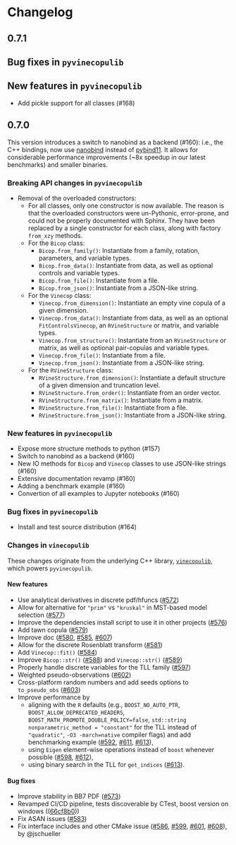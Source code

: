 # Changelog

## 0.7.1

## Bug fixes in `pyvinecopulib`

## New features in `pyvinecopulib`

* Add pickle support for all classes (#168)

## 0.7.0

This version introduces a switch to nanobind as a backend (#160): i.e., the C++ bindings, now use [nanobind](https://nanobind.readthedocs.io/) instead of [pybind11](https://pybind11.readthedocs.io/).
It allows for considerable performance improvements (~8x speedup in our latest benchmarks) and smaller binaries.

### Breaking API changes in `pyvinecopulib`

* Removal of the overloaded constructors:
    * For all classes, only one constructor is now available.
    The reason is that the overloaded constructors were un-Pythonic, error-prone, and could not be properly documented with Sphinx.
    They have been replaced by a single constructor for each class, along with factory `from_xzy` methods.
    * For the ``Bicop`` class:
        * ``Bicop.from_family()``: Instantiate from a family, rotation, parameters, and variable types.
        * ``Bicop.from_data()``: Instantiate from data, as well as optional controls and variable types.
        * ``Bicop.from_file()``: Instantiate from a file.
        * ``Bicop.from_json()``: Instantiate from a JSON-like string.
    * For the ``Vinecop`` class:
        * ``Vinecop.from_dimension()``: Instantiate an empty vine copula of a given dimension.
        * ``Vinecop.from_data()``: Instantiate from data, as well as an optional ``FitControlsVinecop``, an ``RVineStructure`` or matrix, and variable types.
        * ``Vinecop.from_structure()``: Instantiate from an ``RVineStructure`` or matrix, as well as optional pair-copulas and variable types.
        * ``Vinecop.from_file()``: Instantiate from a file.
        * ``Vinecop.from_json()``: Instantiate from a JSON-like string.
    * For the ``RVineStructure`` class:
        * ``RVineStructure.from_dimension()``: Instantiate a default structure of a given dimension and truncation level.
        * ``RVineStructure.from_order()``: Instantiate from an order vector.
        * ``RVineStructure.from_matrix()``: Instantiate from a matrix.
        * ``RVineStructure.from_file()``: Instantiate from a file.
        * ``RVineStructure.from_json()``: Instantiate from a JSON-like string.

### New features in `pyvinecopulib`

* Expose more structure methods to python (#157)
* Switch to nanobind as a backend (#160)
* New IO methods for `Bicop` and `Vinecop` classes to use JSON-like strings (#160)
* Extensive documentation revamp (#160)
* Adding a benchmark example (#160)
* Convertion of all examples to Jupyter notebooks (#160)

### Bug fixes in `pyvinecopulib`

* Install and test source distribution (#164)

### Changes in `vinecopulib`

These changes originate from the underlying C++ library, [`vinecopulib`](https://github.com/vinecopulib/vinecopulib), which powers `pyvinecopulib`.

#### New features

* Use analytical derivatives in discrete pdf/hfuncs ([#572](https://github.com/vinecopulib/vinecopulib/pull/572))
* Allow for alternative for `"prim"` vs `"kruskal"` in MST-based model selection ([#577](https://github.com/vinecopulib/vinecopulib/pull/577))
* Improve the dependencies install script to use it in other projects ([#576](https://github.com/vinecopulib/vinecopulib/pull/576))
* Add tawn copula ([#579](https://github.com/vinecopulib/vinecopulib/pull/579))
* Improve doc ([#580](https://github.com/vinecopulib/vinecopulib/pull/580), [#585](https://github.com/vinecopulib/vinecopulib/pull/585), [#607](https://github.com/vinecopulib/vinecopulib/pull/607))
* Allow for the discrete Rosenblatt transform ([#581](https://github.com/vinecopulib/vinecopulib/pull/581))
* Add `Vinecop::fit()` ([#584](https://github.com/vinecopulib/vinecopulib/pull/584))
* Improve `Bicop::str()` ([#588](https://github.com/vinecopulib/vinecopulib/pull/588)) and `Vinecop::str()` ([#589](https://github.com/vinecopulib/vinecopulib/pull/589))
* Properly handle discrete variables for the TLL family ([#597](https://github.com/vinecopulib/vinecopulib/pull/597))
* Weighted pseudo-observations ([#602](https://github.com/vinecopulib/vinecopulib/pull/602))
* Cross-platform random numbers and add seeds options to `to_pseudo_obs` ([#603](https://github.com/vinecopulib/vinecopulib/pull/603))
* Improve performance by
    * aligning with the `R` defaults (e.g., `BOOST_NO_AUTO_PTR`, `BOOST_ALLOW_DEPRECATED_HEADERS`, `BOOST_MATH_PROMOTE_DOUBLE_POLICY=false`, `std::string nonparametric_method = "constant"` for the TLL instead of `"quadratic"`, `-O3 -march=native` compiler flags) and add benchmarking example ([#592](https://github.com/vinecopulib/vinecopulib/pull/592), [#611](https://github.com/vinecopulib/vinecopulib/pull/611), [#613](https://github.com/vinecopulib/vinecopulib/pull/613)),
    * using `Eigen` element-wise operations instead of `boost` whenever possible ([#598](https://github.com/vinecopulib/vinecopulib/pull/598), [#612](https://github.com/vinecopulib/vinecopulib/pull/612)),
    * using binary search in the TLL for `get_indices` ([#613](https://github.com/vinecopulib/vinecopulib/pull/613)).

#### Bug fixes

* Improve stability in BB7 PDF ([#573](https://github.com/vinecopulib/vinecopulib/pull/573))
* Revamped CI/CD pipeline, tests discoverable by CTest, boost version on windows (([66cf8b0](https://github.com/vinecopulib/vinecopulib/commit/66cf8b0)))
* Fix ASAN issues ([#583](https://github.com/vinecopulib/vinecopulib/pull/583))
* Fix interface includes and other CMake issue ([#586](https://github.com/vinecopulib/vinecopulib/pull/586), [#599](https://github.com/vinecopulib/vinecopulib/pull/599), [#601](https://github.com/vinecopulib/vinecopulib/pull/601), [#608](https://github.com/vinecopulib/vinecopulib/pull/608)), by @jschueller
